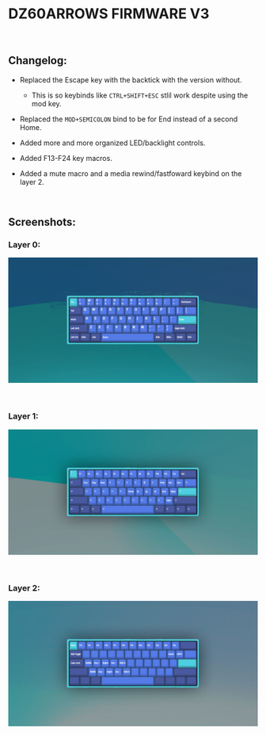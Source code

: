 # DZ60ARROWS FIRMWARE V3

<br>

## Changelog:


- Replaced the Escape key with the backtick with the version without.
    - This is so keybinds like `CTRL+SHIFT+ESC` stlil work despite using the mod key.

- Replaced the `MOD+SEMICOLON` bind to be for End instead of a second Home.

- Added more and more organized LED/backlight controls.

- Added F13-F24 key macros.

- Added a mute macro and a media rewind/fastfoward keybind on the layer 2.

<br>

## Screenshots:

### Layer 0:
![Layer 0](screenshots/layer0.jpg)

<br>

### Layer 1:
![Layer 1](screenshots/layer1.jpg)

<br>

### Layer 2:
![Layer 2](screenshots/layer2.jpg)
